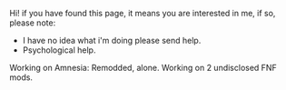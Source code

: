 Hi! if you have found this page, it means you are interested in me, if so, please note:

- I have no idea what i'm doing please send help.
- Psychological help.

Working on Amnesia: Remodded, alone.
Working on 2 undisclosed FNF mods.
